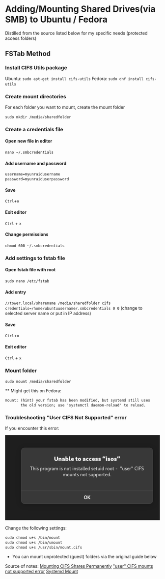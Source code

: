 # Adding/Mounting Shared Drives(via SMB) to Ubuntu / Fedora
Distilled from the source listed below for my specific needs (protected access folders)
## FSTab Method
### Install CIFS Utils package

Ubuntu: `sudo apt-get install cifs-utils`
Fedora: `sudo dnf install cifs-utils`

### Create mount directories

For each folder you want to mount, create the mount folder

`sudo mkdir /media/sharedfolder`

### Create a credentials file

#### Open new file in editor
`nano ~/.smbcredentials`

#### Add username and password
```
username=myunraidusername
password=myunraiduserpassword
```
#### Save
`Ctrl`+`o`

#### Exit editor
`Ctrl` + `x`

#### Change permissions
`chmod 600 ~/.smbcredentials`

### Add settings to fstab file

#### Open fstab file with root
`sudo nano /etc/fstab` 

#### Add entry
`//tower.local/sharename /media/sharedfolder cifs credentials=/home/ubuntuusername/.smbcredentials 0 0`
(change to selected server name or put in IP address)

#### Save
`Ctrl`+`o`

#### Exit editor
`Ctrl` + `x`

### Mount folder
`sudo mount /media/sharedfolder`

** Might get this on Fedora:

```
mount: (hint) your fstab has been modified, but systemd still uses
       the old version; use 'systemctl daemon-reload' to reload.

```

### Troubleshooting "User CIFS Not Supported" error
If you encounter this error:
<p><img src="./images/user_cifs_not_supported_error.png" title="" alt="user_cifs_error_message"></p>

Change the following settings:

```
sudo chmod u+s /bin/mount
sudo chmod u+s /bin/umount
sudo chmod u+s /usr/sbin/mount.cifs
```


* You can mount unprotected (guest) folders via the original guide below

Source of notes: 
[Mounting CIFS Shares Permanently](https://ubuntu.com/server/docs/how-to-mount-cifs-shares-permanently)
["user" CIFS mounts not supported error](https://discussion.fedoraproject.org/t/suddenly-user-cifs-mounts-not-supported/78652)
[Systemd Mount](https://discussion.fedoraproject.org/t/suddenly-user-cifs-mounts-not-supported/78652/11)

